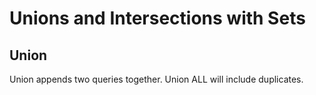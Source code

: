 # Unions and Intersections with Sets

## Union

Union appends two queries together.
Union ALL will include duplicates.
